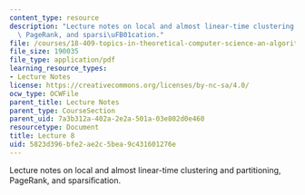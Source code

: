 ```yaml
---
content_type: resource
description: "Lecture notes on local and almost linear-time clustering and partitioning,\
  \ PageRank, and sparsi\uFB01cation."
file: /courses/18-409-topics-in-theoretical-computer-science-an-algorithmists-toolkit-fall-2009/5823d396bfe2ae2c5bea9c431601276e_MIT18_409F09_scribe8.pdf
file_size: 190035
file_type: application/pdf
learning_resource_types:
- Lecture Notes
license: https://creativecommons.org/licenses/by-nc-sa/4.0/
ocw_type: OCWFile
parent_title: Lecture Notes
parent_type: CourseSection
parent_uid: 7a3b312a-402a-2e2a-501a-03e802d0e460
resourcetype: Document
title: Lecture 8
uid: 5823d396-bfe2-ae2c-5bea-9c431601276e
---
```

Lecture notes on local and almost linear-time clustering and partitioning, PageRank, and sparsiﬁcation.